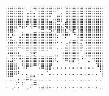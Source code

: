 ⣿⣿⣿⣿⡟⠄⣌⠻⣿⣿⣿⣿⣿⠟⠋⢹⣿⣿⣿⣿⣿⣿⣿⣿⣿ ⣿⣿⣿⣿⡇⢸⣭⡇⢽⣿⣿⠏⣀⣶⡇⢸⣿⣿⣿⣿⣿⣿⣿⣿⣿ ⣿⣿⣿⣿⣷⣾⢿⣿⣿⣿⣿⣶⣭⣛⢃⣼⣿⣿⣿⣿⣿⣿⣿⣿⣿ ⣿⣿⡛⠈⠛⠁⠙⠉⠛⠿⠛⢟⡿⣿⣷⡝⢿⡿⢻⣿⣿⣿⣿⣿⣿ ⣿⡹⠄⢀⣷⣶⣶⣿⣿⣿⣿⣷⣶⡍⠹⡿⠆⠙⣼⣿⣿⣿⣿⣿⣿ ⢫⣷⣧⢸⣿⣿⣿⣿⣿⣿⣿⣿⣿⠄⠄⢀⣴⣶⣏⡛⢿⣿⣿⣿⣿ ⢸⣿⣿⠛⠿⣿⣿⣿⣿⣿⣿⠿⠁⠄⠄⣾⣿⣿⣿⡟⣨⣿⣿⣿⣿ ⡘⣿⣿⣧⣀⣀⣹⣏⢀⣀⣀⣀⣠⡄⢸⣿⣿⣿⣿⢀⣿⣿⣿⣿⣿ ⣷⣼⣋⠈⣿⣿⣿⣿⣿⣿⣿⣿⠟⠄⠈⠛⢿⠏⢙⠈⠁⠄⠙⣿⣿ ⣿⣿⣿⠄⠹⠟⠛⠉⠡⠿⣿⡏⠄⠄⠄⠄⠄⠄⠄⠄⠄⠄⠄⠘⣿ ⣿⣿⠿⠃⠄⠄⣀⡀⠄⠄⠈⠄⠄⠄⠄⠄⠄⠄⠄⠄⠄⠄⠄⠄⢹ ⠄⠄⢀⡆⣰⠟⠷⣤⠤⠄⠄⠄⠄⠄⠄⠄⠄⠄⠄⠄⠄⠄⠄⠄⠄ ⠄⢀⠎⠄⠃⢀⠞⠉⢳⣴⣶⠄⠄⠄⠄⠄⠄⠄⠄⠄⠄⠄⠄⠄⣀
